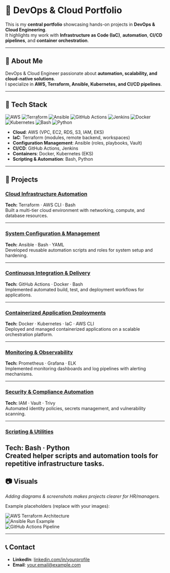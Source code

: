# 🚀 DevOps & Cloud Portfolio

This is my **central portfolio** showcasing hands-on projects in **DevOps & Cloud Engineering**.  
It highlights my work with **Infrastructure as Code (IaC)**, **automation**, **CI/CD pipelines**, and **container orchestration**.  

---

## 📌 About Me
DevOps & Cloud Engineer passionate about **automation, scalability, and cloud-native solutions**.  
I specialize in **AWS, Terraform, Ansible, Kubernetes, and CI/CD pipelines**.  

---

## 🧰 Tech Stack

![AWS](https://img.shields.io/badge/Cloud-AWS-orange)
![Terraform](https://img.shields.io/badge/IaC-Terraform-blue) 
![Ansible](https://img.shields.io/badge/CM-Ansible-red) 
![GitHub Actions](https://img.shields.io/badge/CI%2FCD-GitHub_Actions-lightgrey) 
![Jenkins](https://img.shields.io/badge/CI%2FCD-Jenkins-green) 
![Docker](https://img.shields.io/badge/Containers-Docker-blue) 
![Kubernetes](https://img.shields.io/badge/Containers-Kubernetes-blue) 
![Bash](https://img.shields.io/badge/Scripting-Bash-black) 
![Python](https://img.shields.io/badge/Scripting-Python-yellow)

- **Cloud**: AWS (VPC, EC2, RDS, S3, IAM, EKS)  
- **IaC**: Terraform (modules, remote backend, workspaces)  
- **Configuration Management**: Ansible (roles, playbooks, Vault)  
- **CI/CD**: GitHub Actions, Jenkins  
- **Containers**: Docker, Kubernetes (EKS)  
- **Scripting & Automation**: Bash, Python  

---

## 📂 Projects

### [Cloud Infrastructure Automation](https://github.com/username/cloud-infra-automation)  
**Tech:** Terraform · AWS CLI · Bash  
Built a multi-tier cloud environment with networking, compute, and database resources.  

---

### [System Configuration & Management](https://github.com/username/system-config-management)  
**Tech:** Ansible · Bash · YAML  
Developed reusable automation scripts and roles for system setup and hardening.  

---

### [Continuous Integration & Delivery](https://github.com/username/ci-cd-pipelines)  
**Tech:** GitHub Actions · Docker · Bash  
Implemented automated build, test, and deployment workflows for applications.  

---

### [Containerized Application Deployments](https://github.com/username/containerized-app-deployments)  
**Tech:** Docker · Kubernetes · IaC · AWS CLI  
Deployed and managed containerized applications on a scalable orchestration platform.  

---

### [Monitoring & Observability](https://github.com/username/monitoring-observability)  
**Tech:** Prometheus · Grafana · ELK  
Implemented monitoring dashboards and log pipelines with alerting mechanisms.  

---

### [Security & Compliance Automation](https://github.com/username/security-compliance-automation)  
**Tech:** IAM · Vault · Trivy  
Automated identity policies, secrets management, and vulnerability scanning.  

---

### [Scripting & Utilities](https://github.com/username/scripting-utilities)  
**Tech:** Bash · Python  
Created helper scripts and automation tools for repetitive infrastructure tasks.  
---

## 📷 Visuals

_Adding diagrams & screenshots makes projects clearer for HR/managers._  

Example placeholders (replace with your images):  

![AWS Terraform Architecture](./images/aws-terraform-diagram.png)  
![Ansible Run Example](./images/ansible-run.png)  
![GitHub Actions Pipeline](./images/github-actions-pipeline.png)  

---

## 📞 Contact
- **LinkedIn**: [linkedin.com/in/yourprofile](https://linkedin.com/in/yourprofile)  
- **Email**: your.email@example.com  
